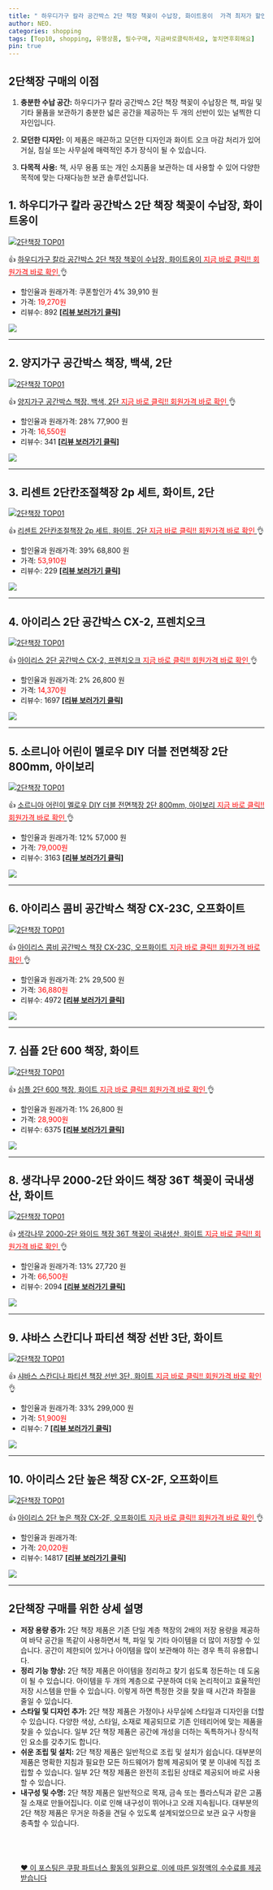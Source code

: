 ```yaml
---
title: " 하우디가구 칼라 공간박스 2단 책장 책꽂이 수납장, 화이트옹이  가격 최저가 할인가 2단책장 최저가 추천 제품 비교"
author: NEO.
categories: shopping
tags: [Top10, shopping, 유행상품, 필수구매, 지금바로클릭하세요, 놓치면후회해요]
pin: true
---
```

## 2단책장 구매의 이점
1. **충분한 수납 공간:** 하우디가구 칼라 공간박스 2단 책장 책꽂이 수납장은 책, 파일 및 기타 물품을 보관하기 충분한 넓은 공간을 제공하는 두 개의 선반이 있는 널찍한 디자인입니다.


2. **모던한 디자인:** 이 제품은 매끈하고 모던한 디자인과 화이트 오크 마감 처리가 있어 거실, 침실 또는 사무실에 매력적인 추가 장식이 될 수 있습니다.


3. **다목적 사용:** 책, 사무 용품 또는 개인 소지품을 보관하는 데 사용할 수 있어 다양한 목적에 맞는 다재다능한 보관 솔루션입니다.

   

## 1.  하우디가구 칼라 공간박스 2단 책장 책꽂이 수납장, 화이트옹이 

[![2단책장 TOP01](https://thumbnail8.coupangcdn.com/thumbnails/remote/490x490ex/image/retail/images/2018/05/24/11/6/a4c75f61-8c87-4866-8621-bd137002e560.jpg)](https://link.coupang.com/re/AFFSDP?lptag=AF3617701&subid=GithubCoopas&pageKey=25860539&traceid=V0-153&itemId=83492132&vendorItemId=3717592549)


👍 [ 하우디가구 칼라 공간박스 2단 책장 책꽂이 수납장, 화이트옹이  <font color=red> 지금 바로 클릭!! 회원가격 바로 확인 </font> ](https://link.coupang.com/re/AFFSDP?lptag=AF3617701&subid=GithubCoopas&pageKey=25860539&traceid=V0-153&itemId=83492132&vendorItemId=3717592549) 👌 


- 할인율과 원래가격: 쿠폰할인가 4%  39,910   원
- 가격: <span style='color:red'>19,270원</span>
- 리뷰수: 892  [**[리뷰 보러가기 클릭]**](https://link.coupang.com/re/AFFSDP?lptag=AF3617701&subid=GithubCoopas&pageKey=25860539&traceid=V0-153&itemId=83492132&vendorItemId=3717592549)

[![](/discount_price.png)](https://link.coupang.com/re/AFFSDP?lptag=AF3617701&subid=GithubCoopas&pageKey=25860539&traceid=V0-153&itemId=83492132&vendorItemId=3717592549)

---


   

## 2.  양지가구 공간박스 책장, 백색, 2단 

[![2단책장 TOP01](https://thumbnail6.coupangcdn.com/thumbnails/remote/490x490ex/image/rs_quotation_api/jkpqoiwo/1cb634db09cd4fcfaef9a778a32be492.jpg)](https://link.coupang.com/re/AFFSDP?lptag=AF3617701&subid=GithubCoopas&pageKey=7276168851&traceid=V0-153&itemId=18557464104&vendorItemId=85695189809)


👍 [ 양지가구 공간박스 책장, 백색, 2단  <font color=red> 지금 바로 클릭!! 회원가격 바로 확인 </font> ](https://link.coupang.com/re/AFFSDP?lptag=AF3617701&subid=GithubCoopas&pageKey=7276168851&traceid=V0-153&itemId=18557464104&vendorItemId=85695189809) 👌 


- 할인율과 원래가격: 28%  77,900   원
- 가격: <span style='color:red'>16,550원</span>
- 리뷰수: 341  [**[리뷰 보러가기 클릭]**](https://link.coupang.com/re/AFFSDP?lptag=AF3617701&subid=GithubCoopas&pageKey=7276168851&traceid=V0-153&itemId=18557464104&vendorItemId=85695189809)

[![](/discount_price.png)](https://link.coupang.com/re/AFFSDP?lptag=AF3617701&subid=GithubCoopas&pageKey=7276168851&traceid=V0-153&itemId=18557464104&vendorItemId=85695189809)

---


   

## 3.  리센트 2단칸조절책장 2p 세트, 화이트, 2단 

[![2단책장 TOP01](https://thumbnail7.coupangcdn.com/thumbnails/remote/490x490ex/image/retail/images/493523771090241-6825a1b9-6400-4d9a-ae28-d9e23776bd36.jpg)](https://link.coupang.com/re/AFFSDP?lptag=AF3617701&subid=GithubCoopas&pageKey=234446379&traceid=V0-153&itemId=744569173&vendorItemId=4879390658)


👍 [ 리센트 2단칸조절책장 2p 세트, 화이트, 2단  <font color=red> 지금 바로 클릭!! 회원가격 바로 확인 </font> ](https://link.coupang.com/re/AFFSDP?lptag=AF3617701&subid=GithubCoopas&pageKey=234446379&traceid=V0-153&itemId=744569173&vendorItemId=4879390658) 👌 


- 할인율과 원래가격: 39%  68,800   원
- 가격: <span style='color:red'>53,910원</span>
- 리뷰수: 229  [**[리뷰 보러가기 클릭]**](https://link.coupang.com/re/AFFSDP?lptag=AF3617701&subid=GithubCoopas&pageKey=234446379&traceid=V0-153&itemId=744569173&vendorItemId=4879390658)

[![](/discount_price.png)](https://link.coupang.com/re/AFFSDP?lptag=AF3617701&subid=GithubCoopas&pageKey=234446379&traceid=V0-153&itemId=744569173&vendorItemId=4879390658)

---


   

## 4.  아이리스 2단 공간박스 CX-2, 프렌치오크 

[![2단책장 TOP01](https://thumbnail9.coupangcdn.com/thumbnails/remote/490x490ex/image/retail/images/12659937092375597-dce8c4b9-e6aa-4735-b979-d12d197c6aa4.jpg)](https://link.coupang.com/re/AFFSDP?lptag=AF3617701&subid=GithubCoopas&pageKey=2110017&traceid=V0-153&itemId=70622031&vendorItemId=3114220991)


👍 [ 아이리스 2단 공간박스 CX-2, 프렌치오크  <font color=red> 지금 바로 클릭!! 회원가격 바로 확인 </font> ](https://link.coupang.com/re/AFFSDP?lptag=AF3617701&subid=GithubCoopas&pageKey=2110017&traceid=V0-153&itemId=70622031&vendorItemId=3114220991) 👌 


- 할인율과 원래가격: 2%  26,800   원
- 가격: <span style='color:red'>14,370원</span>
- 리뷰수: 1697  [**[리뷰 보러가기 클릭]**](https://link.coupang.com/re/AFFSDP?lptag=AF3617701&subid=GithubCoopas&pageKey=2110017&traceid=V0-153&itemId=70622031&vendorItemId=3114220991)

[![](/discount_price.png)](https://link.coupang.com/re/AFFSDP?lptag=AF3617701&subid=GithubCoopas&pageKey=2110017&traceid=V0-153&itemId=70622031&vendorItemId=3114220991)

---


   

## 5.  소르니아 어린이 멜로우 DIY 더블 전면책장 2단 800mm, 아이보리 

[![2단책장 TOP01](https://thumbnail7.coupangcdn.com/thumbnails/remote/490x490ex/image/rs_quotation_api/u30ltvmq/018712447eff46ec904a21b4ebf238f2.png)](https://link.coupang.com/re/AFFSDP?lptag=AF3617701&subid=GithubCoopas&pageKey=7490607927&traceid=V0-153&itemId=19586363837&vendorItemId=86693795632)


👍 [ 소르니아 어린이 멜로우 DIY 더블 전면책장 2단 800mm, 아이보리  <font color=red> 지금 바로 클릭!! 회원가격 바로 확인 </font> ](https://link.coupang.com/re/AFFSDP?lptag=AF3617701&subid=GithubCoopas&pageKey=7490607927&traceid=V0-153&itemId=19586363837&vendorItemId=86693795632) 👌 


- 할인율과 원래가격: 12%  57,000   원
- 가격: <span style='color:red'>79,000원</span>
- 리뷰수: 3163  [**[리뷰 보러가기 클릭]**](https://link.coupang.com/re/AFFSDP?lptag=AF3617701&subid=GithubCoopas&pageKey=7490607927&traceid=V0-153&itemId=19586363837&vendorItemId=86693795632)

[![](/discount_price.png)](https://link.coupang.com/re/AFFSDP?lptag=AF3617701&subid=GithubCoopas&pageKey=7490607927&traceid=V0-153&itemId=19586363837&vendorItemId=86693795632)

---


   

## 6.  아이리스 콤비 공간박스 책장 CX-23C, 오프화이트 

[![2단책장 TOP01](https://thumbnail6.coupangcdn.com/thumbnails/remote/490x490ex/image/retail/images/12659719361675478-390862fd-b7ec-4ca8-8569-625f2f8aebcc.jpg)](https://link.coupang.com/re/AFFSDP?lptag=AF3617701&subid=GithubCoopas&pageKey=2859702&traceid=V0-153&itemId=13293274&vendorItemId=73328515247)


👍 [ 아이리스 콤비 공간박스 책장 CX-23C, 오프화이트  <font color=red> 지금 바로 클릭!! 회원가격 바로 확인 </font> ](https://link.coupang.com/re/AFFSDP?lptag=AF3617701&subid=GithubCoopas&pageKey=2859702&traceid=V0-153&itemId=13293274&vendorItemId=73328515247) 👌 


- 할인율과 원래가격: 2%  29,500   원
- 가격: <span style='color:red'>36,880원</span>
- 리뷰수: 4972  [**[리뷰 보러가기 클릭]**](https://link.coupang.com/re/AFFSDP?lptag=AF3617701&subid=GithubCoopas&pageKey=2859702&traceid=V0-153&itemId=13293274&vendorItemId=73328515247)

[![](/discount_price.png)](https://link.coupang.com/re/AFFSDP?lptag=AF3617701&subid=GithubCoopas&pageKey=2859702&traceid=V0-153&itemId=13293274&vendorItemId=73328515247)

---


   

## 7.  심플 2단 600 책장, 화이트 

[![2단책장 TOP01](https://thumbnail9.coupangcdn.com/thumbnails/remote/490x490ex/image/retail/images/2022/11/18/12/7/57b68976-5612-4c66-a81d-66c610e9c2fd.jpg)](https://link.coupang.com/re/AFFSDP?lptag=AF3617701&subid=GithubCoopas&pageKey=6930343848&traceid=V0-153&itemId=16767892758&vendorItemId=83949152600)


👍 [ 심플 2단 600 책장, 화이트  <font color=red> 지금 바로 클릭!! 회원가격 바로 확인 </font> ](https://link.coupang.com/re/AFFSDP?lptag=AF3617701&subid=GithubCoopas&pageKey=6930343848&traceid=V0-153&itemId=16767892758&vendorItemId=83949152600) 👌 


- 할인율과 원래가격: 1%  26,800   원
- 가격: <span style='color:red'>28,900원</span>
- 리뷰수: 6375  [**[리뷰 보러가기 클릭]**](https://link.coupang.com/re/AFFSDP?lptag=AF3617701&subid=GithubCoopas&pageKey=6930343848&traceid=V0-153&itemId=16767892758&vendorItemId=83949152600)

[![](/discount_price.png)](https://link.coupang.com/re/AFFSDP?lptag=AF3617701&subid=GithubCoopas&pageKey=6930343848&traceid=V0-153&itemId=16767892758&vendorItemId=83949152600)

---


   

## 8.  생각나무 2000-2단 와이드 책장 36T 책꽂이 국내생산, 화이트 

[![2단책장 TOP01](https://thumbnail10.coupangcdn.com/thumbnails/remote/490x490ex/image/vendor_inventory/3728/75140f5378fc79e3ea1e55d530ca365ce8b20d70dce2df73f702b1313382.jpg)](https://link.coupang.com/re/AFFSDP?lptag=AF3617701&subid=GithubCoopas&pageKey=148677638&traceid=V0-153&itemId=2061877896&vendorItemId=70061117899)


👍 [ 생각나무 2000-2단 와이드 책장 36T 책꽂이 국내생산, 화이트  <font color=red> 지금 바로 클릭!! 회원가격 바로 확인 </font> ](https://link.coupang.com/re/AFFSDP?lptag=AF3617701&subid=GithubCoopas&pageKey=148677638&traceid=V0-153&itemId=2061877896&vendorItemId=70061117899) 👌 


- 할인율과 원래가격: 13%  27,720   원
- 가격: <span style='color:red'>66,500원</span>
- 리뷰수: 2094  [**[리뷰 보러가기 클릭]**](https://link.coupang.com/re/AFFSDP?lptag=AF3617701&subid=GithubCoopas&pageKey=148677638&traceid=V0-153&itemId=2061877896&vendorItemId=70061117899)

[![](/discount_price.png)](https://link.coupang.com/re/AFFSDP?lptag=AF3617701&subid=GithubCoopas&pageKey=148677638&traceid=V0-153&itemId=2061877896&vendorItemId=70061117899)

---


   

## 9.  샤바스 스칸디나 파티션 책장 선반 3단, 화이트 

[![2단책장 TOP01](https://thumbnail8.coupangcdn.com/thumbnails/remote/490x490ex/image/retail/images/63698393955795-1829edaa-6352-41e9-9fad-1b2cf3ce81b0.jpg)](https://link.coupang.com/re/AFFSDP?lptag=AF3617701&subid=GithubCoopas&pageKey=1749213250&traceid=V0-153&itemId=3996666088&vendorItemId=71980952013)


👍 [ 샤바스 스칸디나 파티션 책장 선반 3단, 화이트  <font color=red> 지금 바로 클릭!! 회원가격 바로 확인 </font> ](https://link.coupang.com/re/AFFSDP?lptag=AF3617701&subid=GithubCoopas&pageKey=1749213250&traceid=V0-153&itemId=3996666088&vendorItemId=71980952013) 👌 


- 할인율과 원래가격: 33%  299,000   원
- 가격: <span style='color:red'>51,900원</span>
- 리뷰수: 7  [**[리뷰 보러가기 클릭]**](https://link.coupang.com/re/AFFSDP?lptag=AF3617701&subid=GithubCoopas&pageKey=1749213250&traceid=V0-153&itemId=3996666088&vendorItemId=71980952013)

[![](/discount_price.png)](https://link.coupang.com/re/AFFSDP?lptag=AF3617701&subid=GithubCoopas&pageKey=1749213250&traceid=V0-153&itemId=3996666088&vendorItemId=71980952013)

---


   

## 10.  아이리스 2단 높은 책장 CX-2F, 오프화이트 

[![2단책장 TOP01](https://thumbnail6.coupangcdn.com/thumbnails/remote/490x490ex/image/retail/images/269424414569125-03a1f875-8871-4078-b6ae-3155a113e01c.jpg)](https://link.coupang.com/re/AFFSDP?lptag=AF3617701&subid=GithubCoopas&pageKey=272306533&traceid=V0-153&itemId=857244220&vendorItemId=5175460179)


👍 [ 아이리스 2단 높은 책장 CX-2F, 오프화이트  <font color=red> 지금 바로 클릭!! 회원가격 바로 확인 </font> ](https://link.coupang.com/re/AFFSDP?lptag=AF3617701&subid=GithubCoopas&pageKey=272306533&traceid=V0-153&itemId=857244220&vendorItemId=5175460179) 👌 


- 할인율과 원래가격: 
- 가격: <span style='color:red'>20,020원</span>
- 리뷰수: 14817  [**[리뷰 보러가기 클릭]**](https://link.coupang.com/re/AFFSDP?lptag=AF3617701&subid=GithubCoopas&pageKey=272306533&traceid=V0-153&itemId=857244220&vendorItemId=5175460179)

[![](/discount_price.png)](https://link.coupang.com/re/AFFSDP?lptag=AF3617701&subid=GithubCoopas&pageKey=272306533&traceid=V0-153&itemId=857244220&vendorItemId=5175460179)

---
## 2단책장 구매를 위한 상세 설명
* **저장 용량 증가:** 2단 책장 제품은 기존 단일 계층 책장의 2배의 저장 용량을 제공하여 바닥 공간을 똑같이 사용하면서 책, 파일 및 기타 아이템을 더 많이 저장할 수 있습니다. 공간이 제한되어 있거나 아이템을 많이 보관해야 하는 경우 특히 유용합니다.
* **정리 기능 향상:** 2단 책장 제품은 아이템을 정리하고 찾기 쉽도록 정돈하는 데 도움이 될 수 있습니다. 아이템을 두 개의 계층으로 구분하여 더욱 논리적이고 효율적인 저장 시스템을 만들 수 있습니다. 이렇게 하면 특정한 것을 찾을 때 시간과 좌절을 줄일 수 있습니다.
* **스타일 및 디자인 추가:** 2단 책장 제품은 가정이나 사무실에 스타일과 디자인을 더할 수 있습니다. 다양한 색상, 스타일, 소재로 제공되므로 기존 인테리어에 맞는 제품을 찾을 수 있습니다. 일부 2단 책장 제품은 공간에 개성을 더하는 독특하거나 장식적인 요소를 갖추기도 합니다.
* **쉬운 조립 및 설치:** 2단 책장 제품은 일반적으로 조립 및 설치가 쉽습니다. 대부분의 제품은 명확한 지침과 필요한 모든 하드웨어가 함께 제공되어 몇 분 이내에 직접 조립할 수 있습니다. 일부 2단 책장 제품은 완전히 조립된 상태로 제공되어 바로 사용할 수 있습니다.
* **내구성 및 수명:** 2단 책장 제품은 일반적으로 목재, 금속 또는 플라스틱과 같은 고품질 소재로 만들어집니다. 이로 인해 내구성이 뛰어나고 오래 지속됩니다. 대부분의 2단 책장 제품은 무거운 하중을 견딜 수 있도록 설계되었으므로 보관 요구 사항을 충족할 수 있습니다.<br><br><br><br><br> [ ❤  이 포스팅은 쿠팡 파트너스 활동의 일환으로, 이에 따른 일정액의 수수료를 제공받습니다](https://link.coupang.com/a/bcEFyh)